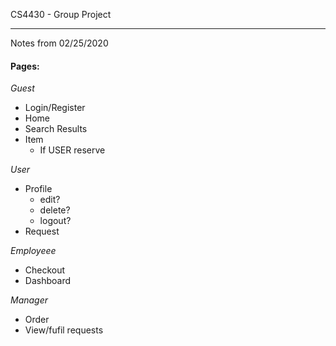 CS4430 - Group Project

----------------------

Notes from 02/25/2020


#### Pages: ####
*Guest*
+ Login/Register
+ Home
+ Search Results
+ Item
    - If USER reserve

*User*
+ Profile
    - edit?
    - delete?
    - logout?
+ Request

*Employeee*
+ Checkout
+ Dashboard

*Manager*
+ Order
+ View/fufil requests
